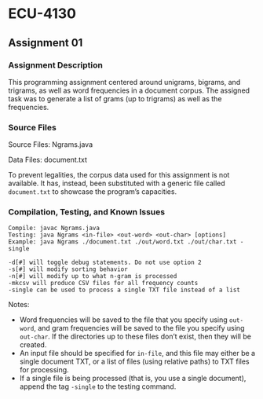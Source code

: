 # ECU-4130

## Assignment 01
### Assignment Description
This programming assignment centered around unigrams, bigrams, and trigrams, as well as word frequencies in a document corpus. The assigned task was to generate a list of grams (up to trigrams) as well as the frequencies.
### Source Files
Source Files: Ngrams.java

Data Files: document.txt

To prevent legalities, the corpus data used for this assignment is not available. It has, instead, been substituted with a generic file called `document.txt` to showcase the program’s capacities.
### Compilation, Testing, and Known Issues
```
Compile: javac Ngrams.java
Testing: java Ngrams <in-file> <out-word> <out-char> [options]
Example: java Ngrams ./document.txt ./out/word.txt ./out/char.txt -single

-d[#] will toggle debug statements. Do not use option 2
-s[#] will modify sorting behavior
-n[#] will modify up to what n-gram is processed
-mkcsv will produce CSV files for all frequency counts
-single can be used to process a single TXT file instead of a list
```
Notes:
- Word frequencies will be saved to the file that you specify using `out-word`, and gram frequencies will be saved to the file you specify using `out-char`. If the directories up to these files don’t exist, then they will be created.
- An input file should be specified for `in-file`, and this file may either be a single document TXT, or a list of files (using relative paths) to TXT files for processing.
- If a single file is being processed (that is, you use a single document), append the tag `-single` to the testing command.
